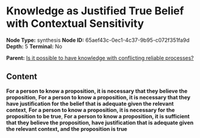 # Knowledge as Justified True Belief with Contextual Sensitivity

**Node Type:** synthesis
**Node ID:** 65aef43c-0ec1-4c37-9b95-c072f351fa9d
**Depth:** 5
**Terminal:** No

**Parent:** [Is it possible to have knowledge with conflicting reliable processes?](is-it-possible-to-have-knowledge-with-conflicting-reliable-processes-antithesis-96e0fa67-e049-4b41-a0ea-1037a5f1235b.md)

## Content

**For a person to know a proposition, it is necessary that they believe the proposition**, **For a person to know a proposition, it is necessary that they have justification for the belief that is adequate given the relevant context**, **For a person to know a proposition, it is necessary for the proposition to be true**, **For a person to know a proposition, it is sufficient that they believe the proposition, have justification that is adequate given the relevant context, and the proposition is true**
